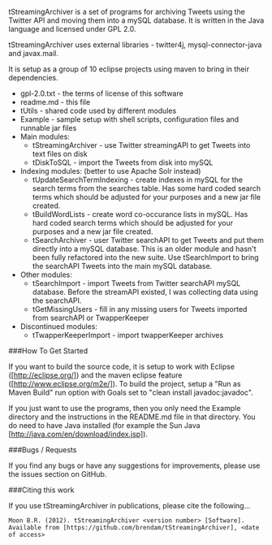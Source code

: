 tStreamingArchiver is a set of programs for archiving Tweets using the Twitter API and moving them into a mySQL database. It is written in the Java language and licensed under GPL 2.0.

tStreamingArchiver uses external libraries - twitter4j, mysql-connector-java and javax.mail. 

It is setup as a group of 10 eclipse projects using maven to bring in their dependencies.

* gpl-2.0.txt - the terms of license of this software
* readme.md - this file
* tUtils - shared code used by different modules
* Example - sample setup with shell scripts, configuration files and runnable jar files
* Main modules:
    * tStreamingArchiver - use Twitter streamingAPI to get Tweets into text files on disk
    * tDiskToSQL - import the Tweets from disk into mySQL
* Indexing modules: (better to use Apache Solr instead)
    * tUpdateSearchTermIndexing - create indexes in mySQL for the search terms from the searches table. Has some hard coded search terms which should be adjusted for your purposes and a new jar file created.
    * tBuildWordLists - create word co-occurance lists in mySQL. Has hard coded search terms which should be adjusted for your purposes and a new jar file created.
    * tSearchArchiver - user Twitter searchAPI to get Tweets and put them directly into a mySQL database. This is an older module and hasn't been fully refactored into the new suite. Use tSearchImport to bring the searchAPI Tweets into the main mySQL database.
* Other modules:
    * tSearchImport - import Tweets from Twitter searchAPI mySQL database. Before the streamAPI existed, I was collecting data using the searchAPI.
    * tGetMissingUsers - fill in any missing users for Tweets imported from searchAPI or TwapperKeeper
* Discontinued modules:
    * tTwapperKeeperImport - import twapperKeeper archives

###How To Get Started

If you want to build the source code, it is setup to work with Eclipse ([http://eclipse.org/]) and the maven eclipse feature ([http://www.eclipse.org/m2e/]). To build the project, setup a "Run as Maven Build" run option with Goals set to "clean install javadoc:javadoc".

If you just want to use the programs, then you only need the Example directory and the instructions in the README.md file in that directory. You do need to have Java installed (for example the Sun Java [http://java.com/en/download/index.jsp]).

###Bugs / Requests

If you find any bugs or have any suggestions for improvements, please use the issues section on GitHub. 

###Citing this work

If you use tStreamingArchiver in publications, please cite the following...

`Moon B.R. (2012). tStreamingArchiver <version number> [Software]. Available from [https://github.com/brendam/tStreamingArchiver], <date of access>`